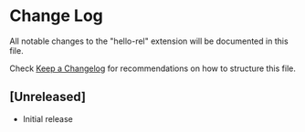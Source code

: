 # Change Log

All notable changes to the "hello-rel" extension will be documented in this file.

Check [Keep a Changelog](http://keepachangelog.com/) for recommendations on how to structure this file.

## [Unreleased]

- Initial release
